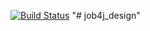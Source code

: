 [![Build Status](https://travis-ci.org/BBergsJ/job4j_design.svg?branch=master)](https://travis-ci.org/BBergsJ/job4j_design)
"# job4j_design"

